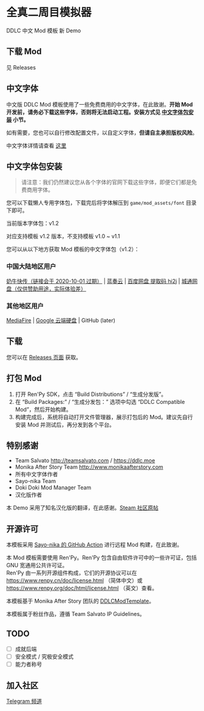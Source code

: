 # 全真二周目模拟器

DDLC 中文 Mod 模板 新 Demo

## 下载 Mod

见 Releases

## 中文字体

中文版 DDLC Mod 模板使用了一些免费商用的中文字体，在此致谢。**开始 Mod 开发前，请务必下载这些字体，否则将无法启动工程。安装方式见 [中文字体包安装](#中文字体包安装) 小节。**

如有需要，您也可以自行修改配置文件，以自定义字体，**但请自主承担版权风险**。

中文字体详情请查看 [这里](./game/mod_assets/font/README.md)

## 中文字体包安装

> 请注意：我们仍然建议您从各个字体的官网下载这些字体，即便它们都是免费商用字体。

您可以下载懒人专用字体包，下载完后将字体解压到 `game/mod_assets/font` 目录下即可。

当前版本字体包：v1.2

对应支持模板 v1.2 版本，不支持模板 v1.0 ~ v1.1

您可以从以下地方获取 Mod 模板的中文字体包（v1.2）：

### 中国大陆地区用户

[奶牛快传（链接会于 2020-10-01 过期）](https://imgradeone.cowtransfer.com/s/3852906fbdf246) | [蓝奏云](https://imgradeone.lanzous.com/iwq7wec3j7a) | [百度网盘 提取码 hi2j](https://pan.baidu.com/s/1WiO1qD8cI8U1YTEVeVrkuQ) | [城通网盘（仅供赞助用途，实际体验差）](http://ct.imgradeone.xyz/file/24390393-452015477)

### 其他地区用户

[MediaFire](http://www.mediafire.com/file/6juwd7h0venrg7f/font%25282%2529.zip/file) | [Google 云端硬盘](https://drive.google.com/file/d/1LClyzgxq-les-N5egLXm1aK7ULATDpex/view?usp=sharing) | GitHub (later)

## 下载

您可以在 [Releases 页面](https://github.com/imgradeone/Real2ndActEmulator/releases) 获取。

## 打包 Mod

1. 打开 Ren'Py SDK，点击 “Build Distributions” / “生成分发版”。
1. 在 “Build Packages:” / “生成分发包：” 选项中勾选 “DDLC Compatible Mod”，然后开始构建。
1. 构建完成后，系统将自动打开文件管理器，展示打包后的 Mod。建议先自行安装 Mod 并测试后，再分发到各个平台。

## 特别感谢

- Team Salvato http://teamsalvato.com / https://ddlc.moe
- Monika After Story Team http://www.monikaafterstory.com
- 所有中文字体作者
- Sayo-nika Team
- Doki Doki Mod Manager Team
- 汉化版作者

本 Demo 采用了知名汉化版的翻译，在此感谢。[Steam 社区原帖](https://steamcommunity.com/sharedfiles/filedetails/?id=1176221672)


## 开源许可

本模板采用 [Sayo-nika 的 GitHub Action](https://github.com/Sayo-nika/quickstart-actions) 进行远程 Mod 构建，在此致谢。

本 Mod 模板需要使用 Ren'Py。Ren'Py 包含自由软件许可中的一些许可证，包括 GNU 宽通用公共许可证。  
Ren'Py 由一系列开源组件构成，它们的开源协议可以在 https://www.renpy.cn/doc/license.html （简体中文）或 https://www.renpy.org/doc/html/license.html （英文）查看。

本模板基于 Monika After Story 团队的 [DDLCModTemplate](https://github.com/Monika-After-Story/DDLCModTemplate)。

本模板属于粉丝作品，遵循 Team Salvato IP Guidelines。

## TODO

- [ ] 成就后端
- [ ] 安全模式 / 究极安全模式
- [ ] 能力者称号

## 加入社区

[Telegram 频道](https://t.me/DDLCModCN)